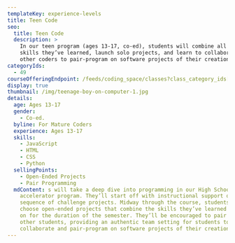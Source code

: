 ```yaml
---
templateKey: experience-levels
title: Teen Code
seo:
  title: Teen Code
  description: >
    In our teen program (ages 13-17, co-ed), students will combine all the
    skills they’ve learned, launch solo projects, and learn to collaborate with
    other coders to pair-program on software projects of their creation.
categoryIds:
  - 49
courseOfferingEndpoint: /feeds/coding_space/classes?class_category_ids[]=49
display: true
thumbnail: /img/teenage-boy-on-computer-1.jpg
details:
  age: Ages 13-17
  gender:
    - Co-ed.
  byline: For Mature Coders
  experience: Ages 13-17
  skills:
    - JavaScript
    - HTML
    - CSS
    - Python
  sellingPoints:
    - Open-Ended Projects
    - Pair Programming
  mdContent: s will take a deep dive into programming in our High School
    accelerator program. They’ll start off with instructional support on a
    sequence of challenge projects. Midway through the course, students will
    choose open-ended projects that combine the skills they’ve learned to work
    on for the duration of the semester. They’ll be encouraged to pair up with
    other students, providing an authentic team setting for students to
    collaborate and pair-program on software projects of their creation
---
```


